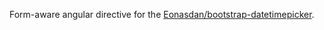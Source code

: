 Form-aware angular directive for the [Eonasdan/bootstrap-datetimepicker](https://github.com/Eonasdan/bootstrap-datetimepicker).
